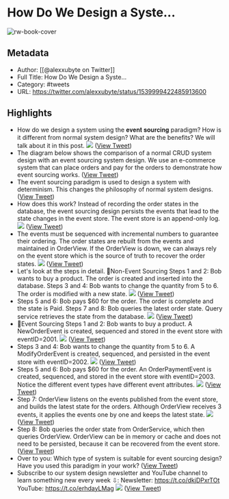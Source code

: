 # How Do We Design a Syste...

![rw-book-cover](https://pbs.twimg.com/profile_images/1524184008635998209/vOSCJXuk.jpg)

## Metadata
- Author: [[@alexxubyte on Twitter]]
- Full Title: How Do We Design a Syste...
- Category: #tweets
- URL: https://twitter.com/alexxubyte/status/1539999422485913600

## Highlights
- How do we design a system using the 𝐞𝐯𝐞𝐧𝐭 𝐬𝐨𝐮𝐫𝐜𝐢𝐧𝐠 paradigm? How is it different from normal system design? What are the benefits? We will talk about it in this post. 
  ![](https://pbs.twimg.com/media/FV8tT04VUAE0ms_.jpg) ([View Tweet](https://twitter.com/alexxubyte/status/1539999422485913600))
- The diagram below shows the comparison of a normal CRUD system design with an event sourcing system design. We use an e-commerce system that can place orders and pay for the orders to demonstrate how event sourcing works. ([View Tweet](https://twitter.com/alexxubyte/status/1539999426864812032))
- The event sourcing paradigm is used to design a system with determinism. This changes the philosophy of normal system designs. ([View Tweet](https://twitter.com/alexxubyte/status/1539999429393915904))
- How does this work? Instead of recording the order states in the database, the event sourcing design persists the events that lead to the state changes in the event store. The event store is an append-only log. 
  ![](https://pbs.twimg.com/media/FV8tUryUsAMsgBw.jpg) ([View Tweet](https://twitter.com/alexxubyte/status/1539999438986326017))
- The events must be sequenced with incremental numbers to guarantee their ordering. The order states are rebuilt from the events and maintained in OrderView. If the OrderView is down, we can always rely on the event store which is the source of truth to recover the order states. 
  ![](https://pbs.twimg.com/media/FV8tVXAUsAAUdwJ.jpg) ([View Tweet](https://twitter.com/alexxubyte/status/1539999450642276357))
- Let's look at the steps in detail.
  🔹Non-Event Sourcing
  Steps 1 and 2: Bob wants to buy a product. The order is created and inserted into the database.
  Steps 3 and 4: Bob wants to change the quantity from 5 to 6. The order is modified with a new state. 
  ![](https://pbs.twimg.com/media/FV8tWAiVsAEWDwn.jpg) ([View Tweet](https://twitter.com/alexxubyte/status/1539999461828464640))
- Steps 5 and 6: Bob pays $60 for the order. The order is complete and the state is Paid.
  Steps 7 and 8: Bob queries the latest order state. Query service retrieves the state from the database. 
  ![](https://pbs.twimg.com/media/FV8tWrHUYAE5krl.jpg) ([View Tweet](https://twitter.com/alexxubyte/status/1539999473257959424))
- 🔹Event Sourcing
  Steps 1 and 2: Bob wants to buy a product. A NewOrderEvent is created, sequenced and stored in the event store with eventID=2001. 
  ![](https://pbs.twimg.com/media/FV8tXV5UIAALjqv.jpg) ([View Tweet](https://twitter.com/alexxubyte/status/1539999485132058627))
- Steps 3 and 4: Bob wants to change the quantity from 5 to 6. A ModifyOrderEvent is created, sequenced, and persisted in the event store with eventID=2002. 
  ![](https://pbs.twimg.com/media/FV8tYBZUsAI66qy.jpg) ([View Tweet](https://twitter.com/alexxubyte/status/1539999495869456384))
- Steps 5 and 6: Bob pays $60 for the order. An OrderPaymentEvent is created, sequenced, and stored in the event store with eventID=2003. Notice the different event types have different event attributes. 
  ![](https://pbs.twimg.com/media/FV8tYpLUIAAhd3T.jpg) ([View Tweet](https://twitter.com/alexxubyte/status/1539999507026309121))
- Step 7: OrderView listens on the events published from the event store, and builds the latest state for the orders. Although OrderView receives 3 events, it applies the events one by one and keeps the latest state. 
  ![](https://pbs.twimg.com/media/FV8tZTBVEAAjiIs.jpg) ([View Tweet](https://twitter.com/alexxubyte/status/1539999518107660288))
- Step 8: Bob queries the order state from OrderService, which then queries OrderView. OrderView can be in memory or cache and does not need to be persisted, because it can be recovered from the event store. ([View Tweet](https://twitter.com/alexxubyte/status/1539999522423681025))
- Over to you: Which type of system is suitable for event sourcing design? Have you used this paradigm in your work? ([View Tweet](https://twitter.com/alexxubyte/status/1539999525040840704))
- Subscribe to our system design newsletter and YouTube channel to learn something new every week ⇩:
  Newsletter: https://t.co/dkjDPxrTOt
  YouTube: https://t.co/erhdayLMag 
  ![](https://pbs.twimg.com/media/FV8taPeUsAAIohU.jpg) ([View Tweet](https://twitter.com/alexxubyte/status/1539999532326342656))
